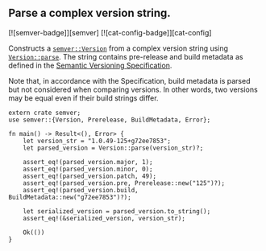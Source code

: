 ## Parse a complex version string.

[![semver-badge]][semver] [![cat-config-badge]][cat-config]

Constructs a [`semver::Version`] from a complex version string using [`Version::parse`]. The string
contains pre-release and build metadata as defined in the [Semantic Versioning Specification].

Note that, in accordance with the Specification, build metadata is parsed but not considered when
comparing versions. In other words, two versions may be equal even if their build strings differ.

```rust,edition2018
extern crate semver;
use semver::{Version, Prerelease, BuildMetadata, Error};

fn main() -> Result<(), Error> {
    let version_str = "1.0.49-125+g72ee7853";
    let parsed_version = Version::parse(version_str)?;

    assert_eq!(parsed_version.major, 1);
    assert_eq!(parsed_version.minor, 0);
    assert_eq!(parsed_version.patch, 49);
    assert_eq!(parsed_version.pre, Prerelease::new("125")?);
    assert_eq!(parsed_version.build, BuildMetadata::new("g72ee7853")?);

    let serialized_version = parsed_version.to_string();
    assert_eq!(&serialized_version, version_str);

    Ok(())
}
```

[`semver::Version`]: https://docs.rs/semver/*/semver/struct.Version.html
[`Version::parse`]: https://docs.rs/semver/*/semver/struct.Version.html#method.parse

[Semantic Versioning Specification]: http://semver.org/
